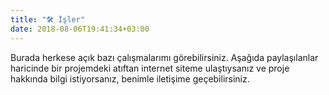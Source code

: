 ```yaml
---
title: "🛠 İşler"
date: 2018-08-06T19:41:34+03:00
---
```

Burada herkese açık bazı çalışmalarımı görebilirsiniz. Aşağıda paylaşılanlar haricinde bir projemdeki atıftan internet siteme ulaştıysanız ve proje hakkında bilgi istiyorsanız, benimle iletişime geçebilirsiniz.
